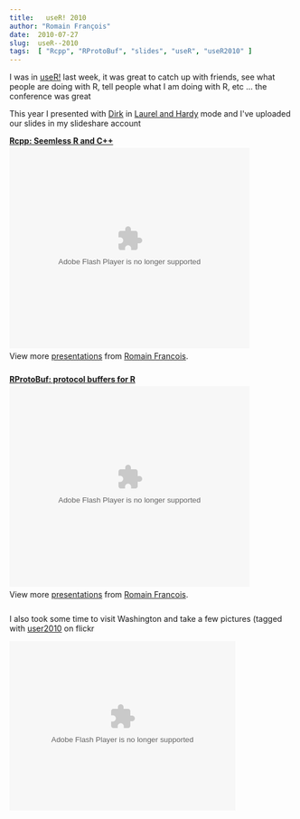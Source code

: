 ```yaml
---
title:   useR! 2010
author: "Romain François"
date:  2010-07-27
slug:  useR--2010
tags:  [ "Rcpp", "RProtoBuf", "slides", "useR", "useR2010" ]
---
```

<div class="post-content">
<p>I was in <a href="http://user2010.org/">useR!</a> last week, it was great to catch up with friends, see what people are doing with R, tell people what I am doing with R, etc ... the conference was great</p>

<p>This year I presented with <a href="http://dirk.eddelbuettel.com/">Dirk</a> in <a href="http://www.laurel-and-hardy.com/">Laurel and Hardy</a> mode and I've uploaded our slides in my slideshare account</p>

<div style="width:425px" id="__ss_4847570">
<strong style="display:block;margin:12px 0 4px"><a href="http://www.slideshare.net/romainfrancois/rcpp-seemless-r-and-c" title="Rcpp: Seemless R and C++">Rcpp: Seemless R and C++</a></strong><object id="__sse4847570" width="425" height="355"><param name="movie" value="http://static.slidesharecdn.com/swf/ssplayer2.swf?doc=user2010rcpp-100727033129-phpapp01&amp;rel=0&amp;stripped_title=rcpp-seemless-r-and-c">
<param name="allowFullScreen" value="true">
<param name="allowScriptAccess" value="always">
<embed name="__sse4847570" src="http://static.slidesharecdn.com/swf/ssplayer2.swf?doc=user2010rcpp-100727033129-phpapp01&amp;rel=0&amp;stripped_title=rcpp-seemless-r-and-c" type="application/x-shockwave-flash" allowscriptaccess="always" allowfullscreen="true" width="425" height="355"></embed></object><div style="padding:5px 0 12px">View more <a href="http://www.slideshare.net/">presentations</a> from <a href="http://www.slideshare.net/romainfrancois">Romain Francois</a>.</div>
</div>

<div style="width:425px" id="__ss_4847583">
<strong style="display:block;margin:12px 0 4px"><a href="http://www.slideshare.net/romainfrancois/use-r2010r-protobuf" title="RProtoBuf: protocol buffers for R">RProtoBuf: protocol buffers for R</a></strong><object id="__sse4847583" width="425" height="355"><param name="movie" value="http://static.slidesharecdn.com/swf/ssplayer2.swf?doc=user2010rprotobuf-100727033500-phpapp01&amp;rel=0&amp;stripped_title=use-r2010r-protobuf">
<param name="allowFullScreen" value="true">
<param name="allowScriptAccess" value="always">
<embed name="__sse4847583" src="http://static.slidesharecdn.com/swf/ssplayer2.swf?doc=user2010rprotobuf-100727033500-phpapp01&amp;rel=0&amp;stripped_title=use-r2010r-protobuf" type="application/x-shockwave-flash" allowscriptaccess="always" allowfullscreen="true" width="425" height="355"></embed></object><div style="padding:5px 0 12px">View more <a href="http://www.slideshare.net/">presentations</a> from <a href="http://www.slideshare.net/romainfrancois">Romain Francois</a>.</div>
</div>

<p>I also took some time to visit Washington and take a few pictures (tagged with <a href="http://www.flickr.com/photos/tags/user2010/">user2010</a> on flickr</p>

<object width="400" height="300"> <param name="flashvars" value="offsite=true&amp;lang=fr-fr&amp;page_show_url=%2Fphotos%2Fromainfrancois%2Fsets%2F72157624415020985%2Fshow%2F&amp;page_show_back_url=%2Fphotos%2Fromainfrancois%2Fsets%2F72157624415020985%2F&amp;set_id=72157624415020985&amp;jump_to=">
<param name="movie" value="http://www.flickr.com/apps/slideshow/show.swf?v=71649">
<param name="allowFullScreen" value="true">
<embed type="application/x-shockwave-flash" src="http://www.flickr.com/apps/slideshow/show.swf?v=71649" allowfullscreen="true" flashvars="offsite=true&amp;lang=fr-fr&amp;page_show_url=%2Fphotos%2Fromainfrancois%2Fsets%2F72157624415020985%2Fshow%2F&amp;page_show_back_url=%2Fphotos%2Fromainfrancois%2Fsets%2F72157624415020985%2F&amp;set_id=72157624415020985&amp;jump_to=" width="400" height="300"></embed></object>
</div>
